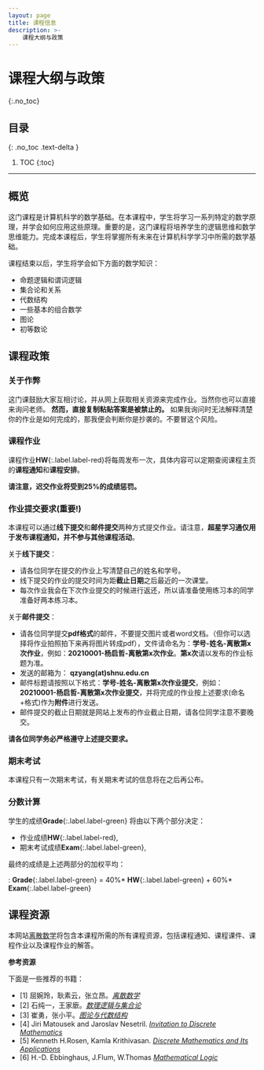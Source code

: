 ```yaml
---
layout: page
title: 课程信息
description: >-
    课程大纲与政策
---
```


# 课程大纲与政策
{:.no_toc}

## 目录
{: .no_toc .text-delta }

1. TOC
{:toc}

---
## 概览

这门课程是计算机科学的数学基础。在本课程中，学生将学习一系列特定的数学原理，并学会如何应用这些原理。重要的是，这门课程将培养学生的逻辑思维和数学思维能力。完成本课程后，学生将掌握所有未来在计算机科学学习中所需的数学基础。

课程结束以后，学生将学会如下方面的数学知识：
-  命题逻辑和谓词逻辑
-  集合论和关系
-  代数结构
-  一些基本的组合数学
-  图论
-  初等数论


## 课程政策

### 关于作弊

这门课鼓励大家互相讨论，并从网上获取相关资源来完成作业。当然你也可以直接来询问老师。 **然而，直接复制粘贴答案是被禁止的。** 如果我询问时无法解释清楚你的作业是如何完成的，那我便会判断你是抄袭的。不要冒这个风险。

### 课程作业

课程作业**HW**{:.label.label-red}将每周发布一次，具体内容可以定期查阅课程主页的**课程通知**和**课程安排**。 


**请注意，迟交作业将受到25%的成绩惩罚。**

### 作业提交要求(重要!)

本课程可以通过**线下提交**和**邮件提交**两种方式提交作业。请注意，**超星学习通仅用于发布课程通知，并不参与其他课程活动**。

关于**线下提交**：

- 请各位同学在提交的作业上写清楚自己的姓名和学号。
- 线下提交的作业的提交时间为距**截止日期**之后最近的一次课堂。
- 每次作业我会在下次作业提交的时候进行返还，所以请准备使用练习本的同学准备好两本练习本。

关于**邮件提交**：

- 请各位同学提交**pdf格式**的邮件，不要提交图片或者word文档。（但你可以选择将作业拍照拍下来再将图片转成pdf），文件请命名为：**学号-姓名-离散第x次作业**，例如：**20210001-杨启哲-离散第x次作业**。**第x次**请以发布的作业标题为准。
- 发送的邮箱为： **qzyang(at)shnu.edu.cn**
- 邮件标题请按照以下格式：**学号-姓名-离散第x次作业提交**，例如：**20210001-杨启哲-离散第x次作业提交**，并将完成的作业按上述要求(命名+格式)作为**附件**进行发送。
- 邮件提交的截止日期就是网站上发布的作业截止日期，请各位同学注意不要晚交。

**请各位同学务必严格遵守上述提交要求。**

### 期末考试

本课程只有一次期末考试，有关期末考试的信息将在之后再公布。

### 分数计算

学生的成绩**Grade**{:.label.label-green} 将由以下两个部分决定：
-  作业成绩**HW**{:.label.label-red},
-  期末考试成绩**Exam**{:.label.label-green},


最终的成绩是上述两部分的加权平均：

: **Grade**{:.label.label-green} = 40%* **HW**{:.label.label-green} +  60%* **Exam**{:.label.label-green} 

## 课程资源

本网站[离散数学](../)将包含本课程所需的所有课程资源，包括课程通知、课程课件、课程作业以及课程作业的解答。




**参考资源**

下面是一些推荐的书籍：

- [1] 屈婉玲，耿素云，张立昂。[*离散数学*](https://baike.baidu.com/item/%E7%A6%BB%E6%95%A3%E6%95%B0%E5%AD%A6/4210720?fromModule=search-result_lemma-recommend)
- [2] 石纯一，王家廞。[*数理逻辑与集合论*](http://www.tup.tsinghua.edu.cn/booksCenter/book_00404206.html)
- [3] 崔勇，张小平。[*图论与代数结构*](http://www.tup.tsinghua.edu.cn/booksCenter/book_09656901.html)
- [4] Jiri Matousek and Jaroslav Nesetril. [*Invitation to Discrete Mathematics*](https://www.google.co.jp/books/edition/Invitation_to_Discrete_Mathematics/PD0VDAAAQBAJ?hl=zh-CN&gbpv=1&dq=Invitation+to+Discrete+Mathematics&printsec=frontcover)
- [5] Kenneth H.Rosen, Kamla Krithivasan. [*Discrete Mathematics and Its Applications*](https://www.google.co.jp/books/edition/Discrete_Mathematics_and_Its_Application/ZO8iMAEACAAJ?hl=zh-CN)
- [6] H.-D. Ebbinghaus, J.Flum, W.Thomas [*Mathematical Logic*](https://www.google.com/books/edition/Mathematical_Logic/rAy-NliGEPMC?hl=zh-CN&gbpv=1&dq=Mathematical+Logic&printsec=frontcover)